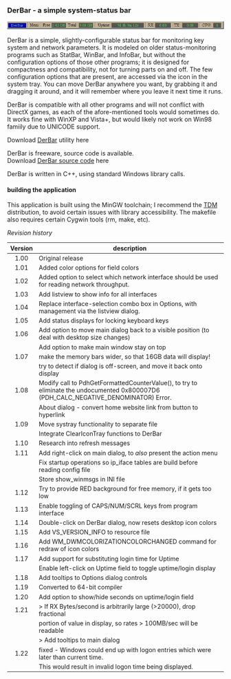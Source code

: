 ### DerBar - a simple system-status bar

![DerBar without title bar](images/derbar.notitle.jpg)

DerBar is a simple, slightly-configurable status bar for monitoring key system and network parameters.  It is modeled on older status-monitoring programs such as StatBar, WinBar, and InfoBar, but without the configuration options of those other programs; it is designed for compactness and compatibility, not for turning parts on and off.  The few configuration options that are present, are accessed via the icon in the system tray.  You can move DerBar anywhere you want, by grabbing it and dragging it around, and it will remember where you leave it next time it runs.  

DerBar is compatible with all other programs and will not conflict with DirectX games, as each of the afore-mentioned tools would sometimes do.  It works fine with WinXP and Vista+, but would likely not work on Win98 famiily due to UNICODE support.

Download [DerBar](https://www.derelllicht.com/files/DerBar.zip) utility here

DerBar is freeware, source code is available.  
Download [DerBar source code](https://github.com/DerellLicht/derbar) here

DerBar is written in C++, using standard Windows library calls.  

#### building the application
This application is built using the MinGW toolchain; 
I recommend the [TDM](http://tdm-gcc.tdragon.net/) distribution, 
to avoid certain issues with library accessibility. 
The makefile also requires certain Cygwin tools (rm, make, etc).

_Revision history_

| Version | description |
| :---: | --- |
| 1.00 | Original release |
| 1.01 | Added color options for field colors |
| 1.02 | Added option to select which network interface should be used for reading network throughput. |
| 1.03 | Add listview to show info for all interfaces |
| 1.04 | Replace interface-selection combo box in Options, with management via the listview dialog. |
| 1.05 | Add status displays for locking keyboard keys |
| 1.06 | Add option to move main dialog back to a visible position (to deal with desktop size changes) |
|      | Add option to make main window stay on top |
| 1.07 | make the memory bars wider, so that 16GB data will display! |
|      | try to detect if dialog is off-screen, and move it back onto display |
| 1.08 | Modify call to PdhGetFormattedCounterValue(), to try to eliminate the undocumented 0x800007D6 (PDH_CALC_NEGATIVE_DENOMINATOR) Error. |
|      | About dialog - convert home website link from button to hyperlink |
| 1.09 | Move systray functionality to separate file |
|      | Integrate ClearIconTray functions to DerBar |
| 1.10 | Research into refresh messages |
| 1.11 | Add right-click on main dialog, to *also* present the action menu |
|      | Fix startup operations so ip_iface tables are build before reading config file |
|      | Store show_winmsgs in INI file |
| 1.12 | Try to provide RED background for free memory, if it gets too low |
| 1.13 | Enable toggling of CAPS/NUM/SCRL keys from program interface |
| 1.14 | Double-click on DerBar dialog, now resets desktop icon colors |
| 1.15 | Add VS_VERSION_INFO to resource file |
| 1.16 | Add WM_DWMCOLORIZATIONCOLORCHANGED command for redraw of icon colors |
| 1.17 | Add support for substituting login time for Uptime |
|      | Enable left-click on Uptime field to toggle uptime/login display |
| 1.18 | Add tooltips to Options dialog controls |
| 1.19 | Converted to 64-bit compiler |
| 1.20 | Add option to show/hide seconds on uptime/login field |
| 1.21 | > If RX Bytes/second is arbitrarily large (>20000), drop fractional |
|      | portion of value in display, so rates > 100MB/sec will be readable |
|      | > Add tooltips to main dialog |
| 1.22 | fixed - Windows could end up with logon entries which were later than current time. |
|      | This would result in invalid logon time being displayed. |


